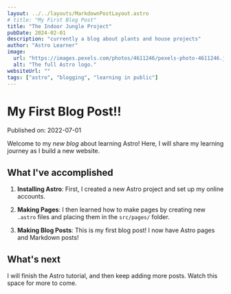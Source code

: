 ```yaml
---
layout: ../../layouts/MarkdownPostLayout.astro
# title: "My First Blog Post"
title: "The Indoor Jungle Project"
pubDate: 2024-02-01
description: "currently a blog about plants and house projects"
author: "Astro Learner"
image:
  url: "https://images.pexels.com/photos/4611246/pexels-photo-4611246.jpeg?auto=compress&cs=tinysrgb&w=1260&h=750&dpr=1"
  alt: "The full Astro logo."
websiteUrl: ""
tags: ["astro", "blogging", "learning in public"]
---
```


# My First Blog Post!!

Published on: 2022-07-01

Welcome to my _new blog_ about learning Astro! Here, I will share my learning journey as I build a new website.

## What I've accomplished

1. **Installing Astro**: First, I created a new Astro project and set up my online accounts.

2. **Making Pages**: I then learned how to make pages by creating new `.astro` files and placing them in the `src/pages/` folder.

3. **Making Blog Posts**: This is my first blog post! I now have Astro pages and Markdown posts!

## What's next

I will finish the Astro tutorial, and then keep adding more posts. Watch this space for more to come.
